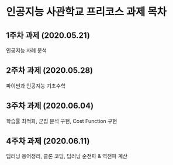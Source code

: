 # 인공지능 사관학교 프리코스 과제 목차

## 1주차 과제 (2020.05.21)
인공지능 사례 분석

## 2주차 과제 (2020.05.28)
파이썬과 인공지능 기초수학

## 3주차 과제 (2020.06.04)
학습률 최적화, 군집 분석 구현, Cost Function 구현

## 4주차 과제 (2020.06.11)
딥러닝 용어정리, 클론 코딩, 딥러닝 순전파 & 역전파 계산
